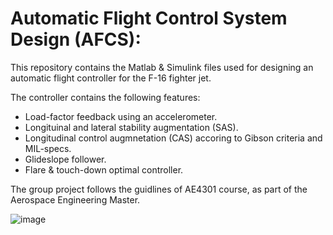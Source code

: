 # Automatic Flight Control System Design (AFCS):

This repository contains the Matlab & Simulink files used for designing an automatic flight controller for the F-16 fighter jet. 



The controller contains the following features:
 - Load-factor feedback using an accelerometer.  
 - Longituinal and lateral stability augmentation (SAS).
 - Longitudinal control augmnetation (CAS) accoring to Gibson criteria and MIL-specs.
 - Glideslope follower.
 - Flare & touch-down  optimal controller.
 
 
 The group project follows the guidlines of AE4301 course, as part of the Aerospace Engineering Master.
 
 ![image](https://user-images.githubusercontent.com/43482835/105977034-95895400-6099-11eb-9443-a532f0efac3d.png)

